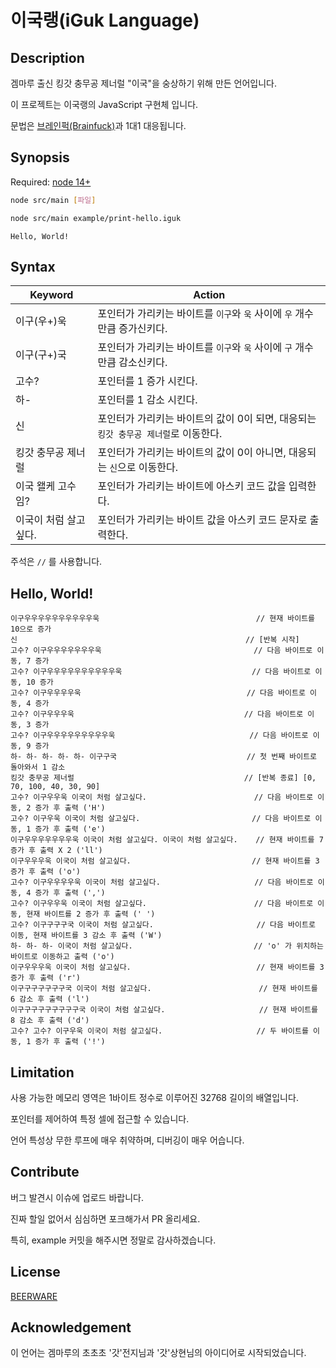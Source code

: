 # 이국랭(iGuk Language)

## Description

겜마루 출신 킹갓 충무공 제너럴 "이국"을 숭상하기 위해 만든 언어입니다.

이 프로젝트는 이국랭의 JavaScript 구현체 입니다.

문법은 [브레인퍽(Brainfuck)](https://namu.wiki/w/%EB%B8%8C%EB%A0%88%EC%9D%B8%ED%8D%BD#s-5.1)과 1대1 대응됩니다.

## Synopsis

Required: [node 14+](https://nodejs.org/en/download/current)

```sh
node src/main [파일]
```

```sh
node src/main example/print-hello.iguk
```

```
Hello, World!
```

## Syntax

| Keyword      | Action                                            |
|--------------|---------------------------------------------------|
| 이구(우+)욱      | 포인터가 가리키는 바이트를 `이구`와 `욱` 사이에 `우` 개수 만큼 증가신키다.     |
| 이구(구+)국      | 포인터가 가리키는 바이트를 `이구`와 `욱` 사이에 `구` 개수 만큼 감소신키다.     |
| 고수?          | 포인터를 1 증가 시킨다.                                    |
| 하-           | 포인터를 1 감소 시킨다.                                    |
| 신            | 포인터가 가리키는 바이트의 값이 0이 되면, 대응되는 `킹갓 충무공 제너럴`로 이동한다. |
| 킹갓 충무공 제너럴   | 포인터가 가리키는 바이트의 값이 0이 아니면, 대응되는 `신`으로 이동한다.        |
| 이국 왤케 고수임?   | 포인터가 가리키는 바이트에 아스키 코드 값을 입력한다.                    |
| 이국이 처럼 살고싶다. | 포인터가 가리키는 바이트 값을 아스키 코드 문자로 출력한다.                 |

주석은 `//` 를 사용합니다.

## Hello, World!

```
이구우우우우우우우우우우욱                                   // 현재 바이트를 10으로 증가
신                                                   // [반복 시작]
고수? 이구우우우우우우우욱                                  // 다음 바이트로 이동, 7 증가
고수? 이구우우우우우우우우우우욱                             // 다음 바이트로 이동, 10 증가
고수? 이구우우우우욱                                     // 다음 바이트로 이동, 4 증가
고수? 이구우우우욱                                      // 다음 바이트로 이동, 3 증가
고수? 이구우우우우우우우우우욱                              // 다음 바이트로 이동, 9 증가
하- 하- 하- 하- 하- 이구구국                             // 첫 번째 바이트로 돌아와서 1 감소
킹갓 충무공 제너럴                                      // [반복 종료] [0, 70, 100, 40, 30, 90]
고수? 이구우우욱 이국이 처럼 살고싶다.                        // 다음 바이트로 이동, 2 증가 후 출력 ('H')
고수? 이구우욱 이국이 처럼 살고싶다.                         // 다음 바이트로 이동, 1 증가 후 출력 ('e')
이구우우우우우우우욱 이국이 처럼 살고싶다. 이국이 처럼 살고싶다.    // 현재 바이트를 7 증가 후 출력 X 2 ('ll')
이구우우우욱 이국이 처럼 살고싶다.                           // 현재 바이트를 3 증가 후 출력 ('o')
고수? 이구우우우우욱 이국이 처럼 살고싶다.                     // 다음 바이트로 이동, 4 증가 후 출력 (',')
고수? 이구우우욱 이국이 처럼 살고싶다.                        // 다음 바이트로 이동, 현재 바이트를 2 증가 후 출력 (' ')
고수? 이구구구구국 이국이 처럼 살고싶다.                       // 다음 바이트로 이동, 현재 바이트를 3 감소 후 출력 ('W')
하- 하- 하- 이국이 처럼 살고싶다.                           // 'o' 가 위치하는 바이트로 이동하고 출력 ('o')
이구우우우욱 이국이 처럼 살고싶다.                            // 현재 바이트를 3 증가 후 출력 ('r')
이구구구구구구구국 이국이 처럼 살고싶다.                        // 현재 바이트를 6 감소 후 출력 ('l')
이구구구구구구구구구국 이국이 처럼 살고싶다.                     // 현재 바이트를 8 감소 후 출력 ('d')
고수? 고수? 이구우욱 이국이 처럼 살고싶다.                     // 두 바이트를 이동, 1 증가 후 출력 ('!')
```

## Limitation

사용 가능한 메모리 영역은 1바이트 정수로 이루어진 32768 길이의 배열입니다.

포인터를 제어하여 특정 셀에 접근할 수 있습니다.

언어 특성상 무한 루프에 매우 취약하며, 디버깅이 매우 어습니다.

## Contribute

버그 발견시 이슈에 업로드 바랍니다.

진짜 할일 없어서 심심하면 포크해가서 PR 올리세요.

특히, example 커밋을 해주시면 정말로 감사하겠습니다.

## License

[BEERWARE](./LICENSE)

## Acknowledgement

이 언어는 겜마루의 초초초 '갓'전지님과 '갓'상현님의 아이디어로 시작되었습니다.
